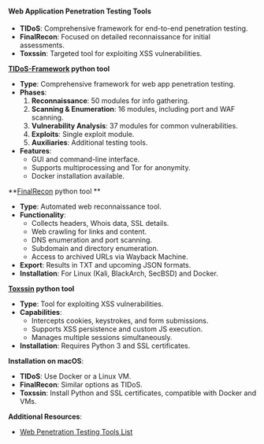 #### Web Application Penetration Testing Tools

- **TIDoS**: Comprehensive framework for end-to-end penetration testing.
- **FinalRecon**: Focused on detailed reconnaissance for initial assessments.
- **Toxssin**: Targeted tool for exploiting XSS vulnerabilities.

**[TIDoS-Framework](https://github.com/0xInfection/TIDoS-Framework) python tool**
- **Type**: Comprehensive framework for web app penetration testing.
- **Phases**:
  1. **Reconnaissance**: 50 modules for info gathering.
  2. **Scanning & Enumeration**: 16 modules, including port and WAF scanning.
  3. **Vulnerability Analysis**: 37 modules for common vulnerabilities.
  4. **Exploits**: Single exploit module.
  5. **Auxiliaries**: Additional testing tools.
- **Features**:
  - GUI and command-line interface.
  - Supports multiprocessing and Tor for anonymity.
  - Docker installation available.

**[FinalRecon](https://github.com/thewhiteh4t/FinalRecon) python tool **
- **Type**: Automated web reconnaissance tool.
- **Functionality**:
  - Collects headers, Whois data, SSL details.
  - Web crawling for links and content.
  - DNS enumeration and port scanning.
  - Subdomain and directory enumeration.
  - Access to archived URLs via Wayback Machine.
- **Export**: Results in TXT and upcoming JSON formats.
- **Installation**: For Linux (Kali, BlackArch, SecBSD) and Docker.

**[Toxssin](https://github.com/t3l3machus/toxssin) python tool**
- **Type**: Tool for exploiting XSS vulnerabilities.
- **Capabilities**:
  - Intercepts cookies, keystrokes, and form submissions.
  - Supports XSS persistence and custom JS execution.
  - Manages multiple sessions simultaneously.
- **Installation**: Requires Python 3 and SSL certificates.

**Installation on macOS**:
- **TIDoS**: Use Docker or a Linux VM.
- **FinalRecon**: Similar options as TIDoS.
- **Toxssin**: Install Python and SSL certificates, compatible with Docker and VMs.

**Additional Resources**:
- [Web Penetration Testing Tools List](https://github.com/topics/web-penetration-testing)


